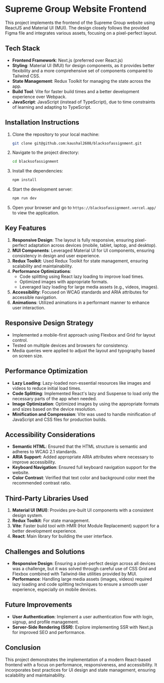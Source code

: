 # Supreme Group Website Frontend

This project implements the frontend of the Supreme Group website using ReactJS and Material UI (MUI). The design closely follows the provided Figma file and integrates various assets, focusing on a pixel-perfect layout.

## Tech Stack

- **Frontend Framework**: Next.js (preferred over React.js)
- **Styling**: Material UI (MUI) for design components, as it provides better flexibility and a more comprehensive set of components compared to Tailwind CSS.
- **State Management**: Redux Toolkit for managing the state across the app.
- **Build Tool**: Vite for faster build times and a better development experience over Webpack.
- **JavaScript**: JavaScript (instead of TypeScript), due to time constraints of learning and adapting to TypeScript.

## Installation Instructions

1. Clone the repository to your local machine:
    ```bash
    git clone git@github.com:kaushal2608/blacksofassignment.git
    ```

2. Navigate to the project directory:
    ```bash
    cd blacksofassignment
    ```

3. Install the dependencies:
    ```bash
    npm install
    ```

4. Start the development server:
    ```bash
    npm run dev
    ```

5. Open your browser and go to `https://blacksofassignment.vercel.app/` to view the application.

## Key Features

1. **Responsive Design**: The layout is fully responsive, ensuring pixel-perfect adaptation across devices (mobile, tablet, laptop, and desktop).
2. **MUI Components**: Leveraged Material UI for UI components, ensuring consistency in design and user experience.
3. **Redux Toolkit**: Used Redux Toolkit for state management, ensuring scalability and maintainability.
4. **Performance Optimizations**:
    - Code splitting using React lazy loading to improve load times.
    - Optimized images with appropriate formats.
    - Leveraged lazy loading for large media assets (e.g., videos, images).
5. **Accessibility**: Focused on WCAG standards and ARIA attributes for accessible navigation.
6. **Animations**: Utilized animations in a performant manner to enhance user interaction.

## Responsive Design Strategy

- Implemented a mobile-first approach using Flexbox and Grid for layout control.
- Tested on multiple devices and browsers for consistency.
- Media queries were applied to adjust the layout and typography based on screen size.

## Performance Optimization

- **Lazy Loading**: Lazy-loaded non-essential resources like images and videos to reduce initial load times.
- **Code Splitting**: Implemented React's lazy and Suspense to load only the necessary parts of the app when needed.
- **Image Optimization**: Optimized images by using the appropriate formats and sizes based on the device resolution.
- **Minification and Compression**: Vite was used to handle minification of JavaScript and CSS files for production builds.

## Accessibility Considerations

- **Semantic HTML**: Ensured that the HTML structure is semantic and adheres to WCAG 2.1 standards.
- **ARIA Support**: Added appropriate ARIA attributes where necessary to improve accessibility.
- **Keyboard Navigation**: Ensured full keyboard navigation support for the website.
- **Color Contrast**: Verified that text color and background color meet the recommended contrast ratio.

## Third-Party Libraries Used

1. **Material UI (MUI)**: Provides pre-built UI components with a consistent design system.
2. **Redux Toolkit**: For state management.
3. **Vite**: Faster build tool with HMR (Hot Module Replacement) support for a better development experience.
4. **React**: Main library for building the user interface.

## Challenges and Solutions

- **Responsive Design**: Ensuring a pixel-perfect design across all devices was a challenge, but it was solved through careful use of CSS Grid and Flexbox combined with Tailwind-like utilities provided by MUI.
- **Performance**: Handling large media assets (images, videos) required lazy loading and code splitting techniques to ensure a smooth user experience, especially on mobile devices.

## Future Improvements

- **User Authentication**: Implement a user authentication flow with login, signup, and profile management.
- **Server-Side Rendering (SSR)**: Explore implementing SSR with Next.js for improved SEO and performance.

## Conclusion

This project demonstrates the implementation of a modern React-based frontend with a focus on performance, responsiveness, and accessibility. It incorporates best practices for UI design and state management, ensuring scalability and maintainability.

